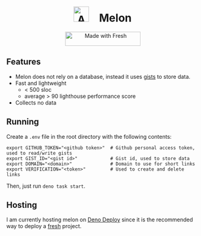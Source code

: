 # <div align="center"><img src="https://raw.githubusercontent.com/not-ivy/melon/master/static/watermelon.webp" alt="An oversimplified watermelon" width="40px" />&nbsp;&nbsp;&nbsp;&nbsp;Melon</div>

<div align="center">
   <a href="https://fresh.deno.dev">
    <img width="197" height="37" src="https://fresh.deno.dev/fresh-badge-dark.svg" alt="Made with Fresh" />
  </a>
</div>

## Features

- Melon does not rely on a database, instead it uses [gists](https://gist.github.com/) to store data.
- Fast and lightweight
  - < 500 sloc
  - average > 90 lighthouse performance score
- Collects no data

## Running

Create a `.env` file in the root directory with the following contents:

```env
export GITHUB_TOKEN="<github token>"  # Github personal access token, used to read/write gists
export GIST_ID="<gist id>"            # Gist id, used to store data
export DOMAIN="<domain>"              # Domain to use for short links
export VERIFICATION="<token>"         # Used to create and delete links
```

Then, just run `deno task start`.


## Hosting

I am currently hosting melon on [Deno Deploy](https://deno.com) since it is the recommended way to deploy a [fresh](https://fresh.deno.dev/) project.
